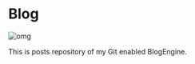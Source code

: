 Blog
====

![omg](http://localhost:8024/content/net.png/)

This is posts repository of my Git enabled BlogEngine.
